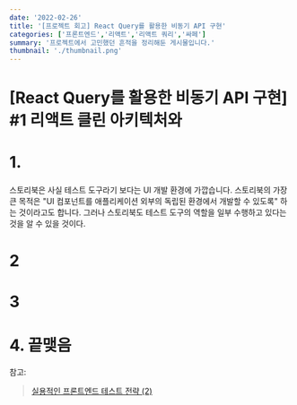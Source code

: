 ```yaml
---
date: '2022-02-26'
title: '[프로젝트 회고] React Query를 활용한 비동기 API 구현'
categories: ['프론트엔드','리액트','리액트 쿼리','싸페']
summary: '프로젝트에서 고민했던 흔적을 정리해둔 게시물입니다.'
thumbnail: './thumbnail.png'
---
```




# [React Query를 활용한 비동기 API 구현] #1 리액트 클린 아키텍처와


# 1. 

### 

스토리북은 사실 테스트 도구라기 보다는 UI 개발 환경에 가깝습니다. 스토리북의 가장 큰 목적은 "UI 컴포넌트를 애플리케이션 외부의 독립된 환경에서 개발할 수 있도록" 하는 것이라고도 합니다. 그러나 스토리북도 테스트 도구의 역할을 일부 수행하고 있다는 것을 알 수 있을 것이다.

# 2 


# 3 


# 4. 끝맺음



참고: 
> [실용적인 프론트엔드 테스트 전략 (2)](https://meetup.toast.com/posts/178)
